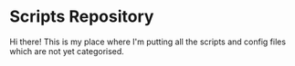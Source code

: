 # Scripts Repository

Hi there!
This is my place where I'm putting all the scripts and config files which are not yet categorised.
